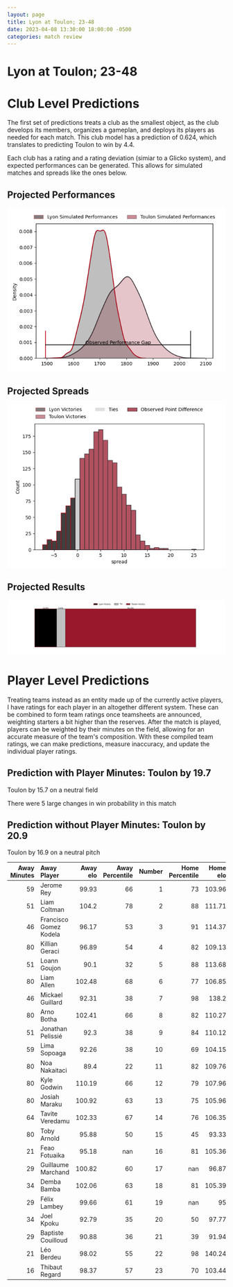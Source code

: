 ```yaml
---  
layout: page  
title: Lyon at Toulon; 23-48  
date: 2023-04-08 13:30:00 18:00:00 -0500  
categories: match review  
---
```

# Lyon at Toulon; 23-48

# Club Level Predictions


The first set of predictions treats a club as the smallest object, as the club develops its members, organizes a gameplan, and deploys its players as needed for each match. This club model has a prediction of 0.624, which translates to predicting Toulon to win by 4.4.

Each club has a rating and a rating deviation (simiar to a Glicko system), and expected performances can be generated. This allows for simulated matches and spreads like the ones below.
## Projected Performances


![Projected Performances](plots/performances_2023-04-08-Toulon-Lyon.png)
## Projected Spreads


![Projected Spreads](plots/spreads_2023-04-08-Toulon-Lyon.png)
## Projected Results


![Projected Results](plots/resultbar_2023-04-08-Toulon-Lyon.png)
# Player Level Predictions


Treating teams instead as an entity made up of the currently active players, I have ratings for each player in an altogether different system. These can be combined to form team ratings once teamsheets are announced, weighting starters a bit higher than the reserves. After the match is played, players can be weighted by their minutes on the field, allowing for an accurate measure of the team's composition. With these compiled team ratings, we can make predictions, measure inaccuracy, and update the individual player ratings.
## Prediction with Player Minutes: Toulon by 19.7


Toulon by 15.7 on a neutral field

There were 5 large changes in win probability in this match
## Prediction without Player Minutes: Toulon by 20.9


Toulon by 16.9 on a neutral pitch



|   Away Minutes | Away Player            |   Away elo |   Away Percentile |   Number |   Home Percentile |   Home elo | Home Player         |   Home Minutes |
|---------------:|:-----------------------|-----------:|------------------:|---------:|------------------:|-----------:|:--------------------|---------------:|
|             59 | Jerome Rey             |      99.93 |                66 |        1 |                73 |     103.96 | Dany Priso          |             50 |
|             51 | Liam Coltman           |     104.2  |                78 |        2 |                88 |     111.71 | Teddy Baubigny      |             51 |
|             46 | Francisco Gomez Kodela |      96.17 |                53 |        3 |                91 |     114.37 | Beka Gigashvili     |             51 |
|             80 | Killian Geraci         |      96.89 |                54 |        4 |                82 |     109.13 | Swan Rebbadj        |             80 |
|             51 | Loann Goujon           |      90.1  |                32 |        5 |                88 |     113.68 | Brian Alainu'uese   |             61 |
|             80 | Liam Allen             |     102.48 |                68 |        6 |                77 |     106.85 | Cornell du Preez    |             80 |
|             46 | Mickael Guillard       |      92.31 |                38 |        7 |                98 |     138.2  | Charles Ollivon     |             64 |
|             80 | Arno Botha             |     102.41 |                66 |        8 |                82 |     110.27 | Facundo Isa         |             80 |
|             51 | Jonathan Pelissié      |      92.3  |                38 |        9 |                84 |     110.12 | Baptiste Serin      |             61 |
|             59 | Lima Sopoaga           |      92.26 |                38 |       10 |                69 |     104.15 | Ihaia West          |             61 |
|             80 | Noa Nakaitaci          |      89.4  |                22 |       11 |                82 |     109.76 | Aymeric Luc         |             80 |
|             80 | Kyle Godwin            |     110.19 |                66 |       12 |                79 |     107.96 | Duncan Paia'aua     |             68 |
|             80 | Josiah Maraku          |     100.92 |                63 |       13 |                75 |     105.96 | Waisea Nayacavelu   |             80 |
|             64 | Tavite Veredamu        |     102.33 |                67 |       14 |                76 |     106.35 | Jiuta Wainiqolo     |             80 |
|             80 | Toby Arnold            |      95.88 |                50 |       15 |                45 |      93.33 | Marius Domon        |             80 |
|             21 | Feao Fotuaika          |      95.18 |               nan |       16 |                81 |     105.36 | Bruce Devaux        |             30 |
|             29 | Guillaume Marchand     |     100.82 |                60 |       17 |               nan |      96.87 | Christopher Tolofua |             29 |
|             34 | Demba Bamba            |     102.06 |                63 |       18 |                81 |     105.39 | Kieran Brookes      |             29 |
|             29 | Félix Lambey           |      99.66 |                61 |       19 |               nan |      95    | Mathieu Tanguy      |             19 |
|             34 | Joel Kpoku             |      92.79 |                35 |       20 |                50 |      97.77 | Sergio Parisse      |             16 |
|             29 | Baptiste Couilloud     |      90.88 |                36 |       21 |                39 |      91.94 | Benoit Paillaugue   |             19 |
|             21 | Léo Berdeu             |      98.02 |                55 |       22 |                98 |     140.24 | Dan Biggar          |             19 |
|             16 | Thibaut Regard         |      98.37 |                57 |       23 |                70 |     103.44 | Jérémy Sinzelle     |             12 |

